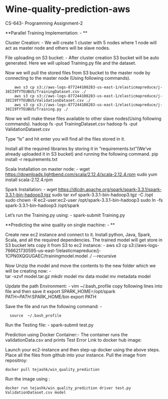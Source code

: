 # Wine-quality-prediction-aws
CS-643- Programming Assignment-2

**Parallel Training Implementation: - **

Cluster Creation: - We will create 1 cluster with 5 nodes where 1 node will act as master node and others will be slave nodes.

File uploading on S3 bucket: - After cluster creation S3 bucket will be auto generated. Here we will upload Training.py file and the dataset. 

Now we will pull the stored files from S3 bucket to the master node by connecting to the master node (Using following commands).

		aws s3 cp s3://aws-logs-877244108283-us-east-1/elasticmapreduce/j-38II9TYTEUBU5/TrainingDataset.csv ./
    	aws s3 cp s3://aws-logs-877244108283-us-east-1/elasticmapreduce/j-38II9TYTEUBU5/ValidationDataset.csv ./
    	aws s3 cp s3://aws-logs-877244108283-us-east-1/elasticmapreduce/j-38II9TYTEUBU5/Training.py ./
    
Now we will make these files available to other slave nodes(Using following commands).
     hadoop fs -put TrainingDataset.csv
		 hadoop fs -put ValidationDataset.csv
     
Type “ls” and hit enter you will find all the files stored in it.

Install all the required libraries by storing it in “requirements.txt”(We’ve already uploaded it in S3 bucket) and running the following command.
			pip install -r requirements.txt
	
Scala Installation on master node: -
			wget https://downloads.lightbend.com/scala/2.12.4/scala-2.12.4.rpm
			sudo yum install scala-2.12.4.rpm

Spark Installation: -
			wget https://dlcdn.apache.org/spark/spark-3.3.1/spark-3.3.1-bin-hadoop3.tgz
      sudo tar xvf spark-3.3.1-bin-hadoop3.tgz -C /opt
      sudo chown -R ec2-user:ec2-user /opt/spark-3.3.1-bin-hadoop3
      sudo ln -fs spark-3.3.1-bin-hadoop3 /opt/spark
	 

Let’s run the Training.py using: - 
spark-submit Training.py


**Predicting the wine quality on single machine: - **

Create new ec2 instance and connect to it.
Install python, Java, Spark, Scala, and all the required dependencies.
The trained model will get store in S3 bucket lets copy it from S3 to ec2 instance: - 
      aws s3 cp s3://aws-logs-766621730595-us-east-1/elasticmapreduce/j-1CPN0XQGUGAEC/trainingmodel.model ./ --recursive


Now Unzip the model and move the contents to the new folder which we will be creating now: - 	
    tar -xzvf model.tar.gz
    mkdir model
    mv data<downloaded file> model<model folder>
    mv metadata<downloaded file> model<model folder>

Update the path Environment: -
      vim ~/.bash_profile
      copy following lines into file and then save it
      export SPARK_HOME=/opt/spark
      PATH=$PATH:$SPARK_HOME/bin
      export PATH

Save the file and run the following command: - 

      source  ~/.bash_profile

Run the Testing file: - 
        spark-submit test.py


  
Prediction using Docker Container:-
      The container runs the validationData.csv and prints Test Error Link to docker hub image:

Launch your ec2-instance and then step-up docker using the above steps.
Place all the files from github into your instance.
Pull the image from repositroy: 
	
	docker pull tejashk/win_quality_prediction
Run the image using : 
	
	docker run tejashk/win_quality_prediction driver test.py ValidationDataset.csv model


  

